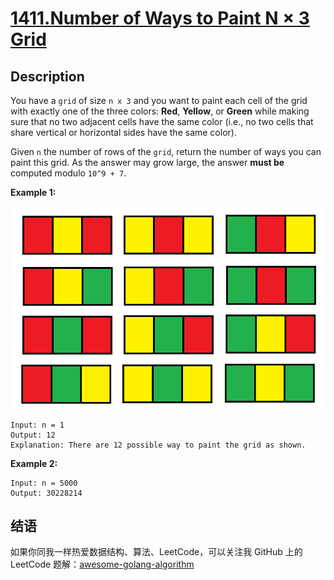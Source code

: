 # [1411.Number of Ways to Paint N × 3 Grid][title]

## Description
You have a `grid` of size `n x 3` and you want to paint each cell of the grid with exactly one of the three colors: **Red**, **Yellow**, or **Green** while making sure that no two adjacent cells have the same color (i.e., no two cells that share vertical or horizontal sides have the same color).

Given `n` the number of rows of the `grid`, return the number of ways you can paint this grid. As the answer may grow large, the answer **must be** computed modulo `10^9 + 7`.

**Example 1:**  

![1](./1.png)

```
Input: n = 1
Output: 12
Explanation: There are 12 possible way to paint the grid as shown.
```

**Example 2:**

```
Input: n = 5000
Output: 30228214
```

## 结语

如果你同我一样热爱数据结构、算法、LeetCode，可以关注我 GitHub 上的 LeetCode 题解：[awesome-golang-algorithm][me]

[title]: https://leetcode.com/problems/number-of-ways-to-paint-n-3-grid
[me]: https://github.com/kylesliu/awesome-golang-algorithm
